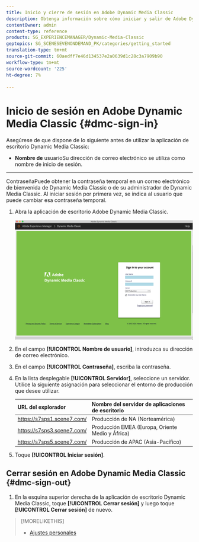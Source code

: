 ```yaml
---
title: Inicio y cierre de sesión en Adobe Dynamic Media Classic
description: Obtenga información sobre cómo iniciar y salir de Adobe Dynamic Media Classic y conectarse a un servidor de entorno de producción en Norteamérica (NA) o Europa, Oriente Medio, África (EMEA) o Asia-Pacífico (APAC).
contentOwner: admin
content-type: reference
products: SG_EXPERIENCEMANAGER/Dynamic-Media-Classic
geptopics: SG_SCENESEVENONDEMAND_PK/categories/getting_started
translation-type: tm+mt
source-git-commit: 60aedff7e46d134537e2a0639d1c28c3a7909b90
workflow-type: tm+mt
source-wordcount: '225'
ht-degree: 7%

---
```



<!-- UPDATE THIS TOPIC AFTER DECEMBER 31, 2020!!!!! -->

# Inicio de sesión en Adobe Dynamic Media Classic {#dmc-sign-in}

Asegúrese de que dispone de lo siguiente antes de utilizar la aplicación de escritorio Dynamic Media Classic:

* **Nombre de**
usuarioSu dirección de correo electrónico se utiliza como nombre de inicio de sesión.

* ****
ContraseñaPuede obtener la contraseña temporal en un correo electrónico de bienvenida de Dynamic Media Classic o de su administrador de Dynamic Media Classic. Al iniciar sesión por primera vez, se indica al usuario que puede cambiar esa contraseña temporal.

1. Abra la aplicación de escritorio Adobe Dynamic Media Classic.

   ![Inicio de sesión de Dynamic Media Classic](/help/assets/dmclassic-login1.png)

1. En el campo **[!UICONTROL Nombre de usuario]**, introduzca su dirección de correo electrónico.
1. En el campo **[!UICONTROL Contraseña]**, escriba la contraseña.
1. En la lista desplegable **[!UICONTROL Servidor]**, seleccione un servidor.
Utilice la siguiente asignación para seleccionar el entorno de producción que desee utilizar.

   | URL del explorador | Nombre del servidor de aplicaciones de escritorio |
   |---|---|
   | https://s7sps1.scene7.com/ | Producción de NA (Norteamérica) |
   | https://s7sps3.scene7.com/ | Producción EMEA (Europa, Oriente Medio y África) |
   | https://s7sps5.scene7.com/ | Producción de APAC (Asia-Pacífico) |

1. Toque **[!UICONTROL Iniciar sesión]**.

## Cerrar sesión en Adobe Dynamic Media Classic {#dmc-sign-out}

1. En la esquina superior derecha de la aplicación de escritorio Dynamic Media Classic, toque **[!UICONTROL Cerrar sesión]** y luego toque **[!UICONTROL Cerrar sesión]** de nuevo.

>[!MORELIKETHIS]
>
>* [Ajustes personales](personal-setup.md#personal_setup)


